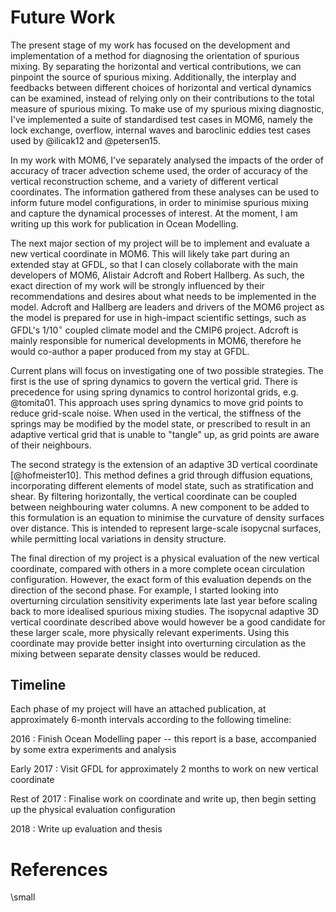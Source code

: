 # Future Work

The present stage of my work has focused on the development and implementation of a method for diagnosing the orientation of spurious mixing. By separating the horizontal and vertical contributions, we can pinpoint the source of spurious mixing. Additionally, the interplay and feedbacks between different choices of horizontal and vertical dynamics can be examined, instead of relying only on their contributions to the total measure of spurious mixing. To make use of my spurious mixing diagnostic, I've implemented a suite of standardised test cases in MOM6, namely the lock exchange, overflow, internal waves and baroclinic eddies test cases used by @ilicak12 and @petersen15.

In my work with MOM6, I've separately analysed the impacts of the order of accuracy of tracer advection scheme used, the order of accuracy of the vertical reconstruction scheme, and a variety of different vertical coordinates. The information gathered from these analyses can be used to inform future model configurations, in order to minimise spurious mixing and capture the dynamical processes of interest. At the moment, I am writing up this work for publication in Ocean Modelling.

The next major section of my project will be to implement and evaluate a new vertical coordinate in MOM6. This will likely take part during an extended stay at GFDL, so that I can closely collaborate with the main developers of MOM6, Alistair Adcroft and Robert Hallberg. As such, the exact direction of my work will be strongly influenced by their recommendations and desires about what needs to be implemented in the model. Adcroft and Hallberg are leaders and drivers of the MOM6 project as the model is prepared for use in high-impact scientific settings, such as GFDL's 1/10$^\circ$ coupled climate model and the CMIP6 project. Adcroft is mainly responsible for numerical developments in MOM6, therefore he would co-author a paper produced from my stay at GFDL.

Current plans will focus on investigating one of two possible strategies. The first is the use of spring dynamics to govern the vertical grid. There is precedence for using spring dynamics to control horizontal grids, e.g. @tomita01. This approach uses spring dynamics to move grid points to reduce grid-scale noise. When used in the vertical, the stiffness of the springs may be modified by the model state, or prescribed to result in an adaptive vertical grid that is unable to "tangle" up, as grid points are aware of their neighbours.

The second strategy is the extension of an adaptive 3D vertical coordinate [@hofmeister10]. This method defines a grid through diffusion equations, incorporating different elements of model state, such as stratification and shear. By filtering horizontally, the vertical coordinate can be coupled between neighbouring water columns. A new component to be added to this formulation is an equation to minimise the curvature of density surfaces over distance. This is intended to represent large-scale isopycnal surfaces, while permitting local variations in density structure.

The final direction of my project is a physical evaluation of the new vertical coordinate, compared with others in a more complete ocean circulation configuration. However, the exact form of this evaluation depends on the direction of the second phase. For example, I started looking into overturning circulation sensitivity experiments late last year before scaling back to more idealised spurious mixing studies. The isopycnal adaptive 3D vertical coordinate described above would however be a good candidate for these larger scale, more physically relevant experiments. Using this coordinate may provide better insight into overturning circulation as the mixing between separate density classes would be reduced.

## Timeline

Each phase of my project will have an attached publication, at approximately 6-month intervals according to the following timeline:

2016
: Finish Ocean Modelling paper -- this report is a base, accompanied by some extra experiments and analysis

Early 2017
: Visit GFDL for approximately 2 months to work on new vertical coordinate

Rest of 2017
: Finalise work on coordinate and write up, then begin setting up the physical evaluation configuration

2018
: Write up evaluation and thesis

# References
<!-- empty header for citeproc references -->
\small

